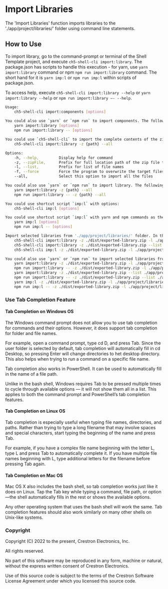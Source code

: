 # Import Libraries

The 'Import Libraries' function imports libraries to the './app/project/libraries/' folder using command line statements.

## How to Use

To import library, go to the command-prompt or terminal of the Shell Template project, and execute `ch5-shell-cli import:library`.
The package.json has scripts to handle this execution - for yarn, use `yarn import:library` command or npm  `npm run import:library` command. The short hand for it is `yarn imp:l` or `npm run imp:l` within scripts of package.json.

To access help, execute `ch5-shell-cli import:library --help` or `yarn import:library --help` or `npm run import:library –- --help`.

```bash
Usage:
    ch5-shell-cli import:components [options]
    
You could also use `yarn` or `npm run` to import components. The following are the commands:
    yarn import:library [options]
    npm run import:library -- [options]

You could use `ch5-shell-cli` to import the complete contents of the zip file to './app/project/libraries/' folder (replace {path} with the location of the exported zip file):
    ch5-shell-cli import:library -z {path} --all

Options:
    -h, --help,         Display help for command
    -z, --zipFile,      Prefix for full location path of the zip file to be imported
    -l, --list,         Prefix for list of file names
    -f, --force         Force the program to overwrite the target files with the source files and avoid any confirmation
    --all,              Select this option to import all the files

You could also use `yarn` or `npm run` to import library. The following are the commands:
    yarn import:library -z {path} --all
    npm run import:library -- -z {path} --all

You could use shortcut script `imp:l` with options:
    ch5-shell-cli imp:l [options]

You could use shortcut script `imp:l` with yarn and npm commands as the following:
    yarn imp:l [options]
    npm run imp:l -- [options]

Import selected libraries from './app/project/libraries/' folder. In this case, the filenames are mandatory in the command prompt. The filename must follow the complete path starting from './app/project/libraries/....'. Only filenames can be provided here (no folder paths). Multiple file names can be provided in the command prompt. To achieve this, use the following commands:
    ch5-shell-cli import:library -z ./dist/exported-library.zip -l ./app/project/libraries/a.js ./app/project/libraries/b.js
    ch5-shell-cli import:library -z ./dist/exported-library.zip --list ./app/project/libraries/a.js ./app/project/libraries/b.js
    ch5-shell-cli imp:l -z ./dist/exported-library.zip -l ./app/project/libraries/a.js ./app/project/libraries/b.js

You could also use `yarn` or `npm run` to import selected libraries from './app/project/libraries/' folder. The following are the commands:
    yarn import:library -z ./dist/exported-library.zip -l ./app/project/libraries/a.js ./app/project/libraries/b.js
    npm run import:library -- -z ./dist/exported-library.zip -l ./app/project/libraries/a.js ./app/project/libraries/b.js
    yarn import:library -z ./dist/exported-library.zip --list ./app/project/libraries/a.js ./app/project/libraries/b.js
    npm run import:library -- -z ./dist/exported-library.zip --list ./app/project/libraries/a.js ./app/project/libraries/b.js
    yarn imp:l -z ./dist/exported-library.zip -l ./app/project/libraries/a.js ./app/project/libraries/b.js
    npm run imp:l -- -z ./dist/exported-library.zip -l ./app/project/libraries/a.js ./app/project/libraries/b.js

```

### Use Tab Completion Feature

#### Tab Completion on Windows OS

The Windows command prompt does not allow you to use tab completion for commands and their options. However, it does support tab completion for folder and file names.

For example, open a command prompt, type cd D, and press Tab.  Since the user folder is selected by default, tab completion will automatically fill in cd Desktop, so pressing Enter will change directories to het desktop directory. This also helps when trying to run a command on a specific file name.

Tab completion also works in PowerShell. It can be used to automatically fill in the name of a file path.

Unlike in the bash shell, Windows requires Tab to be pressed multiple times to cycle through available options — it will not show them all in a list. This applies to both the command prompt and PowerShell’s tab completion features.

#### Tab Completion on Linux OS

Tab completion is especially useful when typing file names, directories, and paths. Rather than trying to type a long filename that may involve spaces and special characters, start typing the beginning of the name and press Tab.

For example, if you have a complex file name beginning with the letter L, type L and press Tab to automatically complete it. If you have multiple file names beginning with L, type additional letters for the filename before pressing Tab again.

#### Tab Completion on Mac OS

Mac OS X also includes the bash shell, so tab completion works just like it does on Linux. Tap the Tab key while typing a command, file path, or option—the shell automatically fills in the rest or shows the available options.

Any other operating system that uses the bash shell will work the same. Tab completion features should also work similarly on many other shells on Unix-like systems.

### Copyright

Copyright (C) 2022 to the present, Crestron Electronics, Inc.

All rights reserved.

No part of this software may be reproduced in any form, machine
or natural, without the express written consent of Crestron Electronics.

Use of this source code is subject to the terms of the Crestron Software License Agreement
under which you licensed this source code.
